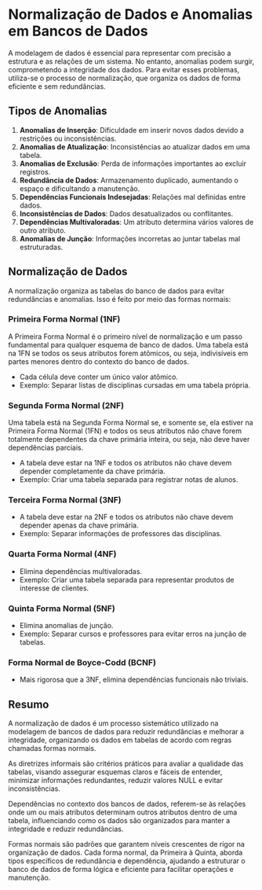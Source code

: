 # Normalização de Dados e Anomalias em Bancos de Dados

A modelagem de dados é essencial para representar com precisão a estrutura e as relações de um sistema. No entanto, anomalias podem surgir, comprometendo a integridade dos dados. Para evitar esses problemas, utiliza-se o processo de normalização, que organiza os dados de forma eficiente e sem redundâncias.

## Tipos de Anomalias
1. **Anomalias de Inserção**: Dificuldade em inserir novos dados devido a restrições ou inconsistências.
2. **Anomalias de Atualização**: Inconsistências ao atualizar dados em uma tabela.
3. **Anomalias de Exclusão**: Perda de informações importantes ao excluir registros.
4. **Redundância de Dados**: Armazenamento duplicado, aumentando o espaço e dificultando a manutenção.
5. **Dependências Funcionais Indesejadas**: Relações mal definidas entre dados.
6. **Inconsistências de Dados**: Dados desatualizados ou conflitantes.
7. **Dependências Multivaloradas**: Um atributo determina vários valores de outro atributo.
8. **Anomalias de Junção**: Informações incorretas ao juntar tabelas mal estruturadas.

## Normalização de Dados
A normalização organiza as tabelas do banco de dados para evitar redundâncias e anomalias. Isso é feito por meio das formas normais:

### Primeira Forma Normal (1NF)

A Primeira Forma Normal é o primeiro nível de normalização e um passo fundamental para qualquer esquema de banco de dados. Uma tabela está na 1FN se todos os seus atributos forem atômicos, ou seja, indivisíveis em partes menores dentro do contexto do banco de dados.

- Cada célula deve conter um único valor atômico.
- Exemplo: Separar listas de disciplinas cursadas em uma tabela própria.

### Segunda Forma Normal (2NF)

Uma tabela está na Segunda Forma Normal se, e somente se, ela estiver na Primeira Forma Normal (1FN) e todos os seus atributos não chave forem totalmente dependentes da chave primária inteira, ou seja, não deve haver dependências parciais.

- A tabela deve estar na 1NF e todos os atributos não chave devem depender completamente da chave primária.
- Exemplo: Criar uma tabela separada para registrar notas de alunos.

### Terceira Forma Normal (3NF)
- A tabela deve estar na 2NF e todos os atributos não chave devem depender apenas da chave primária.
- Exemplo: Separar informações de professores das disciplinas.

### Quarta Forma Normal (4NF)
- Elimina dependências multivaloradas.
- Exemplo: Criar uma tabela separada para representar produtos de interesse de clientes.

### Quinta Forma Normal (5NF)
- Elimina anomalias de junção.
- Exemplo: Separar cursos e professores para evitar erros na junção de tabelas.

### Forma Normal de Boyce-Codd (BCNF)
- Mais rigorosa que a 3NF, elimina dependências funcionais não triviais.

## Resumo
A normalização de dados é um processo sistemático utilizado na modelagem de bancos de dados para reduzir redundâncias e melhorar a integridade, organizando os dados em tabelas de acordo com regras chamadas formas normais.

As diretrizes informais são critérios práticos para avaliar a qualidade das tabelas, visando assegurar esquemas claros e fáceis de entender, minimizar informações redundantes, reduzir valores NULL e evitar inconsistências.

Dependências no contexto dos bancos de dados, referem-se às relações onde um ou mais atributos determinam outros atributos dentro de uma tabela, influenciando como os dados são organizados para manter a integridade e reduzir redundâncias.

Formas normais são padrões que garantem níveis crescentes de rigor na organização de dados. Cada forma normal, da Primeira à Quinta, aborda tipos específicos de redundância e dependência, ajudando a estruturar o banco de dados de forma lógica e eficiente para facilitar operações e manutenção.
